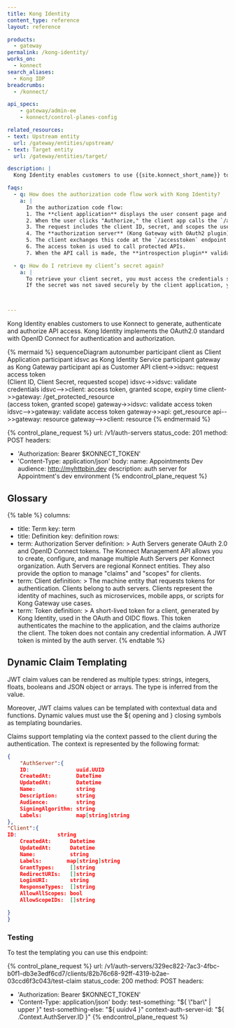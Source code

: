```yaml
---
title: Kong Identity
content_type: reference
layout: reference

products:
  - gateway
permalink: /kong-identity/
works_on:
  - konnect
search_aliases:
  - Kong IDP
breadcrumbs:
  - /konnect/

api_specs:
    - gateway/admin-ee
    - konnect/control-planes-config

related_resources:
- text: Upstream entity
  url: /gateway/entities/upstream/
- text: Target entity
  url: /gateway/entities/target/

description: |
  Kong Identity enables customers to use {{site.konnect_short_name}} to generate, authenticate and authorize API access. Kong Identity implements the OAuth2.0 standard with OpenID Connect for authentication and authorization.

faqs:
  - q: How does the authorization code flow work with Kong Identity?
    a: |
      In the authorization code flow:
      1. The **client application** displays the user consent page and authenticates the user (this part is handled outside Kong).
      2. When the user clicks "Authorize," the client app calls the `/authorize` endpoint created by attaching the OAuth2 plugin to a service.
      3. The request includes the client ID, secret, and scopes the user consented to.
      4. The **authorization server** (Kong Gateway with OAuth2 plugin) validates the client credentials and returns an **authorization code**.
      5. The client exchanges this code at the `/accesstoken` endpoint for access tokens.
      6. The access token is used to call protected APIs.
      7. When the API call is made, the **introspection plugin** validates the token with the Identity Provider (IdP), identifies the associated consumer, and adds `x-consumer-*` headers to the upstream request.

  - q: How do I retrieve my client’s secret again?
    a: |
      To retrieve your client secret, you must access the credentials stored in the service or plugin configuration. 
      If the secret was not saved securely by the client application, you may need to generate a new secret through the Kong Admin API or relevant client management interface.



---
```

Kong Identity enables customers to use Konnect to generate, authenticate and authorize API access. Kong Identity implements the OAuth2.0 standard with OpenID Connect for authentication and authorization.



<!--vale off-->
{% mermaid %}
sequenceDiagram
    autonumber
    participant client as Client Application
    participant idsvc as Kong Identity Service
    participant gateway as Kong Gateway
    participant api as Customer API
    client->>idsvc: request access token<br>(Client ID, Client Secret, requested scope)
    idsvc->>idsvc: validate credentials
    idsvc-->>client: access token, granted scope, expiry time
    client->>gateway: /get_protected_resource<br>(access token, granted scope)
    gateway->>idsvc: validate access token
    idsvc-->>gateway: validate access token
    gateway->>api: get_resource
    api-->>gateway: resource
    gateway-->>client: resource
{% endmermaid %}
<!--vale on-->


<!--vale off-->
{% control_plane_request %}
url: /v1/auth-servers
status_code: 201
method: POST
headers:
  - 'Authorization: Bearer $KONNECT_TOKEN'
  - 'Content-Type: application/json'
body:
  name: Appointments Dev
  audience: http://myhttpbin.dev
  description: auth server for Appointment's dev environment
{% endcontrol_plane_request %}
<!--vale on-->



## Glossary 
{% table %}
columns:
  - title: Term
    key: term
  - title: Definition
    key: definition
rows:
  - term: Authorization Server
    definition: >
      Auth Servers generate OAuth 2.0 and OpenID Connect tokens. The Konnect Management API allows you to create, configure, and manage multiple Auth Servers per Konnect organization. Auth Servers are regional Konnect entities. They also provide the option to manage "claims" and "scopes" for clients.
  - term: Client
    definition: >
      The machine entity that requests tokens for authentication. Clients belong to auth servers. Clients represent the identity of machines, such as microservices, mobile apps, or scripts for Kong Gateway use cases.
  - term: Token
    definition: >
      A short-lived token for a client, generated by Kong Identity, used in the OAuth and OIDC flows. This token authenticates the machine to the application, and the claims authorize the client. The token does not contain any credential information. A JWT token is minted by the auth server.
{% endtable %}


## Dynamic Claim Templating

JWT claim values can be rendered as multiple types: strings, integers, floats, booleans and JSON object or arrays. The type is inferred from the value.

Moreover, JWT claims values can be templated with contextual data and functions. Dynamic values must use the ${ opening and } closing symbols as templating boundaries.

Claims support templating via the context passed to the client during the authentication. The context is represented by the following format:

```json
{
	"AuthServer":{
	ID:               uuid.UUID
	CreatedAt:        DateTime
	UpdatedAt:        Datetime
	Name:             string
	Description:      string
	Audience:         string
	SigningAlgorithm: string
	Labels:           map[string]string
},
"Client":{
ID:             string
	CreatedAt:      Datetime
	UpdatedAt:      Datetime
	Name:           string
	Labels: 	   map[string]string
	GrantTypes:     []string
	RedirectURIs:   []string
	LoginURI:       string
	ResponseTypes:  []string
	AllowAllScopes: bool
	AllowScopeIDs:  []string

}
}
```
### Testing
To test the templating you can use this endpoint:
<!--vale off-->
{% control_plane_request %}
url: /v1/auth-servers/329ec822-7ac3-4fbc-b0f1-db3e3edf6cd7/clients/82b76c68-92ff-4319-b2ae-03ccd6f3c043/test-claim
status_code: 200
method: POST
headers:
  - 'Authorization: Bearer $KONNECT_TOKEN'
  - 'Content-Type: application/json'
body:
  test-something: "${ \"bar\" | upper }"
  test-something-else: "${ uuidv4 }"
  context-auth-server-id: "${ .Context.AuthServer.ID }"
{% endcontrol_plane_request %}
<!--vale on-->
